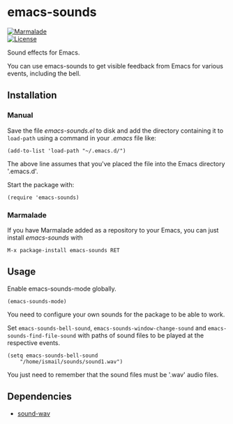 # emacs-sounds

[![Marmalade](https://img.shields.io/badge/marmalade-available-8A2A8B.svg)](https://marmalade-repo.org/packages/emacs-sounds)  
[![License](https://img.shields.io/badge/LICENSE-GPL%20v3.0-blue.svg)](https://www.gnu.org/licenses/gpl.html)

Sound effects for Emacs.

You can use emacs-sounds to get visible feedback from Emacs for various events, including the bell.

## Installation

### Manual

Save the file *emacs-sounds.el* to disk and add the directory containing it to `load-path` using a command in your *.emacs* file like:

    (add-to-list 'load-path "~/.emacs.d/")

The above line assumes that you've placed the file into the Emacs directory '.emacs.d'.

Start the package with:

    (require 'emacs-sounds)

### Marmalade

If you have Marmalade added as a repository to your Emacs, you can just install *emacs-sounds* with

    M-x package-install emacs-sounds RET

## Usage

Enable emacs-sounds-mode globally.

    (emacs-sounds-mode)

You need to configure your own sounds for the package to be able to work.

Set `emacs-sounds-bell-sound`, `emacs-sounds-window-change-sound` and `emacs-sounds-find-file-sound` with paths of sound files to be played at the respective events.

    (setq emacs-sounds-bell-sound
        "/home/ismail/sounds/sound1.wav")

You just need to remember that the sound files must be '.wav' audio files.

## Dependencies

* [sound-wav](https://github.com/syohex/emacs-sound-wav)

